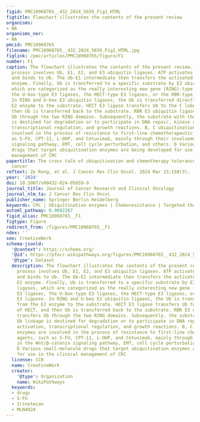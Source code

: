 ```yaml
---
figid: PMC10960765__432_2024_5659_Fig1_HTML
figtitle: Flowchart illustrates the contents of the present review
organisms:
- NA
organisms_ner:
- NA
pmcid: PMC10960765
filename: PMC10960765__432_2024_5659_Fig1_HTML.jpg
figlink: /pmc/articles/PMC10960765/figure/F1
number: F1
caption: The flowchart illustrates the contents of the present review. A Ubiquitination
  process involves Ub, E1, E2, and E3 ubiquitin ligases. ATP activates the E1 enzyme
  and binds to Ub. The Ub-E1 intermediate then transfers the activated Ub to the E2
  enzyme. Finally, Ub is transferred to a specific substrate by E3 ubiquitin ligases,
  which are categorized as the really interesting new gene (RING)-type E3 ligases,
  the U-box-type E3 ligases, the HECT-type E3 ligases, or the RBR-type E3 ligases.
  In RING and U-box E3 ubiquitin ligases, the Ub is transferred directly from the
  E2 enzyme to the substrate. HECT E3 ligase transfers Ub to the C lobe of HECT, and
  then Ub is transferred back to the substrate. RBR E3 ubiquitin ligase transfers
  Ub through the two RING domains. Subsequently, the substrate with the Ub linkage
  is destined for degradation or to participate in DNA repair, kinase activation,
  transcriptional regulation, and growth reactions. B, C ubiquitination enzymes are
  involved in the process of resistance to first-line chemotherapeutic agents, such
  as 5-FU, CPT-11, L-OHP, and Cetuximab, mainly through their involvement in the Wnt/β-catenin
  signaling pathway, EMT, cell cycle perturbation, and others. D Various small-molecule
  drugs that target ubiquitination enzymes are being developed for use in the clinical
  management of CRC
papertitle: The cross talk of ubiquitination and chemotherapy tolerance in colorectal
  cancer
reftext: Ze Rong, et al. J Cancer Res Clin Oncol. 2024 Mar 23;150(3).
year: '2024'
doi: 10.1007/s00432-024-05659-9
journal_title: Journal of Cancer Research and Clinical Oncology
journal_nlm_ta: J Cancer Res Clin Oncol
publisher_name: Springer Berlin Heidelberg
keywords: CRC | Ubiquitination enzymes | Chemoresistance | Targeted therapy
automl_pathway: 0.9082267
figid_alias: PMC10960765__F1
figtype: Figure
redirect_from: /figures/PMC10960765__F1
ndex: ''
seo: CreativeWork
schema-jsonld:
  '@context': https://schema.org/
  '@id': https://pfocr.wikipathways.org/figures/PMC10960765__432_2024_5659_Fig1_HTML.html
  '@type': Dataset
  description: The flowchart illustrates the contents of the present review. A Ubiquitination
    process involves Ub, E1, E2, and E3 ubiquitin ligases. ATP activates the E1 enzyme
    and binds to Ub. The Ub-E1 intermediate then transfers the activated Ub to the
    E2 enzyme. Finally, Ub is transferred to a specific substrate by E3 ubiquitin
    ligases, which are categorized as the really interesting new gene (RING)-type
    E3 ligases, the U-box-type E3 ligases, the HECT-type E3 ligases, or the RBR-type
    E3 ligases. In RING and U-box E3 ubiquitin ligases, the Ub is transferred directly
    from the E2 enzyme to the substrate. HECT E3 ligase transfers Ub to the C lobe
    of HECT, and then Ub is transferred back to the substrate. RBR E3 ubiquitin ligase
    transfers Ub through the two RING domains. Subsequently, the substrate with the
    Ub linkage is destined for degradation or to participate in DNA repair, kinase
    activation, transcriptional regulation, and growth reactions. B, C ubiquitination
    enzymes are involved in the process of resistance to first-line chemotherapeutic
    agents, such as 5-FU, CPT-11, L-OHP, and Cetuximab, mainly through their involvement
    in the Wnt/β-catenin signaling pathway, EMT, cell cycle perturbation, and others.
    D Various small-molecule drugs that target ubiquitination enzymes are being developed
    for use in the clinical management of CRC
  license: CC0
  name: CreativeWork
  creator:
    '@type': Organization
    name: WikiPathways
  keywords:
  - drugs
  - 5-FU
  - Irinotecan
  - MLN4924
---
```

